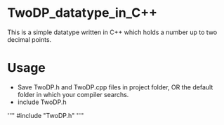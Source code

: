 # TwoDP_datatype_in_C++
This is a simple datatype written in C++ which holds a number up to two decimal points. 

# Usage
 - Save TwoDP.h and TwoDP.cpp files in project folder, OR the default folder in which your compiler searchs.
 - include TwoDP.h 
 
''''
 #include "TwoDP.h"
''''
